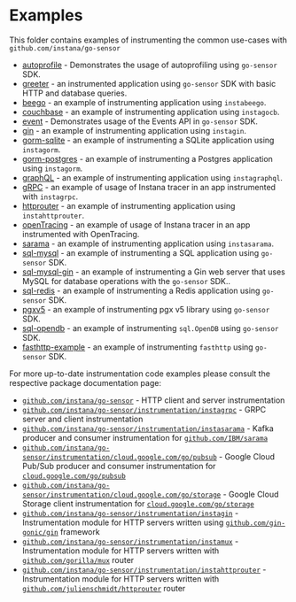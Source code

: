 Examples
========

This folder contains examples of instrumenting the common use-cases with `github.com/instana/go-sensor`

* [autoprofile](./autoprofile) - Demonstrates the usage of autoprofiling using `go-sensor` SDK.
* [greeter](./http-database-greeter) - an instrumented application using `go-sensor` SDK with basic HTTP and database queries.
* [beego](./beego) - an example of instrumenting application using `instabeego`.
* [couchbase](./couchbase) - an example of instrumenting application using `instagocb`.
* [event](./event) - Demonstrates usage of the Events API in `go-sensor` SDK.
* [gin](./gin) - an example of instrumenting application using `instagin`.
* [gorm-sqlite](./gorm-sqlite) - an example of instrumenting a SQLite application using `instagorm`.
* [gorm-postgres](./gorm-postgres) - an example of instrumenting a Postgres application using `instagorm`.
* [graphQL](./graphql) - an example of instrumenting application using `instagraphql`.
* [gRPC](./grpc-client-server) - an example of usage of Instana tracer in an app instrumented with `instagrpc`.
* [httprouter](./httprouter) - an example of instrumenting application using `instahttprouter`.
* [openTracing](./opentracing) - an example of usage of Instana tracer in an app instrumented with OpenTracing.
* [sarama](./sarama) - an example of instrumenting application using `instasarama`.
* [sql-mysql](./sql-mysql) - an example of instrumenting a SQL application using `go-sensor` SDK.
* [sql-mysql-gin](./sql-mysql-gin) - an example of instrumenting a Gin web server that uses MySQL for database operations with the `go-sensor` SDK..
* [sql-redis](./sql-redis) - an example of instrumenting a Redis application using `go-sensor` SDK.
* [pgxv5](./pgxv5) - an example of instrumenting pgx v5 library using `go-sensor` SDK.
* [sql-opendb](./sql-opendb) - an example of instrumenting `sql.OpenDB` using `go-sensor` SDK.
* [fasthttp-example](./basic_usage_fasthttp) - an example of instrumenting `fasthttp` using `go-sensor` SDK.

For more up-to-date instrumentation code examples please consult the respective package documentation page:

* [`github.com/instana/go-sensor`](https://pkg.go.dev/github.com/instana/go-sensor?tab=doc#pkg-overview) - HTTP client and server instrumentation
* [`github.com/instana/go-sensor/instrumentation/instagrpc`](https://pkg.go.dev/github.com/instana/go-sensor/instrumentation/instagrpc?tab=doc#pkg-overview) - GRPC server and client instrumentation
* [`github.com/instana/go-sensor/instrumentation/instasarama`](https://pkg.go.dev/github.com/instana/go-sensor/instrumentation/instasarama?tab=doc#pkg-overview) - Kafka producer and consumer instrumentation for [`github.com/IBM/sarama`](https://github.com/IBM/sarama)
* [`github.com/instana/go-sensor/instrumentation/cloud.google.com/go/pubsub`](https://pkg.go.dev/github.com/instana/go-sensor/instrumentation/cloud.google.com/go/pubsub?tab=doc#pkg-overview) - Google Cloud Pub/Sub producer and consumer instrumentation for [`cloud.google.com/go/pubsub`](https://cloud.google.com/go/pubsub)
* [`github.com/instana/go-sensor/instrumentation/cloud.google.com/go/storage`](https://pkg.go.dev/github.com/instana/go-sensor/instrumentation/cloud.google.com/go/storage?tab=doc#pkg-overview) - Google Cloud Storage client instrumentation for [`cloud.google.com/go/storage`](https://cloud.google.com/go/storage)
* [`github.com/instana/go-sensor/instrumentation/instagin`](https://pkg.go.dev/github.com/instana/go-sensor/instrumentation/instagin?tab=doc#pkg-overview) - Instrumentation module for HTTP servers written using [`github.com/gin-gonic/gin`](https://github.com/gin-gonic/gin) framework
* [`github.com/instana/go-sensor/instrumentation/instamux`](https://pkg.go.dev/github.com/instana/go-sensor/instrumentation/instamux?tab=doc#pkg-overview) - Instrumentation module for HTTP servers written with [`github.com/gorilla/mux`](https://github.com/gorilla/mux) router
* [`github.com/instana/go-sensor/instrumentation/instahttprouter`](https://pkg.go.dev/github.com/instana/go-sensor/instrumentation/instahttprouter?tab=doc#pkg-overview) - Instrumentation module for HTTP servers written with [`github.com/julienschmidt/httprouter`](https://github.com/julienschmidt/httprouter) router

